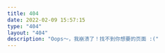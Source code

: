 ```yaml
---
title: 404
date: 2022-02-09 15:57:15
type: "404"
layout: "404"
description: "Oops～，我崩溃了！找不到你想要的页面 :("
---
```

